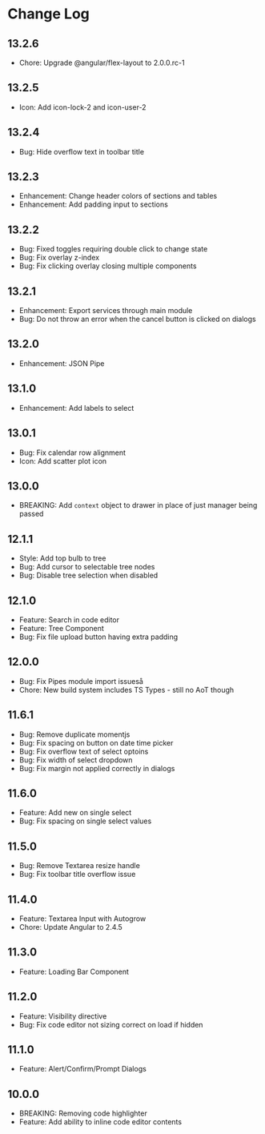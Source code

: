 # Change Log

## 13.2.6
- Chore: Upgrade @angular/flex-layout to 2.0.0.rc-1

## 13.2.5
- Icon: Add icon-lock-2 and icon-user-2

## 13.2.4
- Bug: Hide overflow text in toolbar title

## 13.2.3
- Enhancement: Change header colors of sections and tables
- Enhancement: Add padding input to sections

## 13.2.2
- Bug: Fixed toggles requiring double click to change state
- Bug: Fix overlay z-index
- Bug: Fix clicking overlay closing multiple components

## 13.2.1
- Enhancement: Export services through main module
- Bug: Do not throw an error when the cancel button is clicked on dialogs

## 13.2.0
- Enhancement: JSON Pipe

## 13.1.0
- Enhancement: Add labels to select

## 13.0.1
- Bug: Fix calendar row alignment
- Icon: Add scatter plot icon

## 13.0.0
- BREAKING: Add `context` object to drawer in place of just manager being passed

## 12.1.1
- Style: Add top bulb to tree
- Bug: Add cursor to selectable tree nodes
- Bug: Disable tree selection when disabled

## 12.1.0
- Feature: Search in code editor
- Feature: Tree Component
- Bug: Fix file upload button having extra padding

## 12.0.0
- Bug: Fix Pipes module import issueså
- Chore: New build system includes TS Types - still no AoT though

## 11.6.1
- Bug: Remove duplicate momentjs
- Bug: Fix spacing on button on date time picker
- Bug: Fix overflow text of select optoins
- Bug: Fix width of select dropdown
- Bug: Fix margin not applied correctly in dialogs

## 11.6.0
- Feature: Add new on single select
- Bug: Fix spacing on single select values

## 11.5.0
- Bug: Remove Textarea resize handle
- Bug: Fix toolbar title overflow issue

## 11.4.0
- Feature: Textarea Input with Autogrow
- Chore: Update Angular to 2.4.5

## 11.3.0
- Feature: Loading Bar Component

## 11.2.0
- Feature: Visibility directive
- Bug: Fix code editor not sizing correct on load if hidden

## 11.1.0
- Feature: Alert/Confirm/Prompt Dialogs

## 10.0.0
- BREAKING: Removing code highlighter
- Feature: Add ability to inline code editor contents
